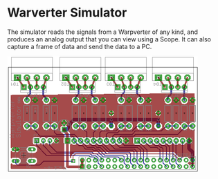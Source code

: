 # Warverter Simulator

The simulator reads the signals from a Warpverter of any kind, and produces an analog output that you can view using a Scope.  It can also capture a frame of data and send the data to a PC.

![Warpverter Simulator](Warpverter_Simulator_1904.png)
